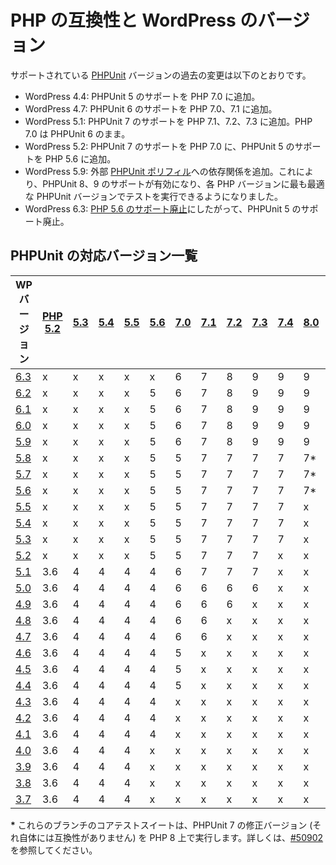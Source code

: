 <!--
# PHPUnit Compatibility and WordPress Versions
-->
# PHP の互換性と WordPress のバージョン

<!--
Changes to supported [PHPUnit](https://phpunit.de/index.html) versions have been as followed:
-->
サポートされている [PHPUnit](https://phpunit.de/index.html) バージョンの過去の変更は以下のとおりです。

<!--
*   In WordPress 4.4: Added support for PHPUnit 5 was added on PHP 7.0.
*   In WordPress 4.7: Added support for PHPUnit 6 on PHP 7.0 and 7.1.
*   In WordPress 5.1: Added support for PHPUnit 7 on PHP 7.1, 7.2, and 7.3. PHP 7.0 remains at PHPUnit 6.
*   In WordPress 5.2: Added support for PHPUnit 7 on PHP 7.0, and PHPUnit 5 on PHP 5.6.
*   In WordPress 5.9: Added a dependency on the external [PHPUnit Polyfills](https://github.com/Yoast/PHPUnit-Polyfills/), which enabled support for PHPUnit 8 and 9, making it so the tests can now run on the most appropriate PHPUnit version for each PHP version.
*   In WordPress 6.3: [Dropped support for PHP 5.6](https://make.wordpress.org/core/2023/07/05/dropping-support-for-php-5/) and thus PHPUnit 5.
-->
*   WordPress 4.4: PHPUnit 5 のサポートを PHP 7.0 に追加。
*   WordPress 4.7: PHPUnit 6 のサポートを PHP 7.0、7.1 に追加。
*   WordPress 5.1: PHPUnit 7 のサポートを PHP 7.1、7.2、7.3 に追加。PHP 7.0 は PHPUnit 6 のまま。
*   WordPress 5.2: PHPUnit 7 のサポートを PHP 7.0 に、PHPUnit 5 のサポートを PHP 5.6 に追加。
*   WordPress 5.9: 外部 [PHPUnit ポリフィル](https://github.com/Yoast/PHPUnit-Polyfills/)への依存関係を追加。これにより、PHPUnit 8、9 のサポートが有効になり、各 PHP バージョンに最も最適な PHPUnit バージョンでテストを実行できるようになりました。
*   WordPress 6.3: [PHP 5.6 のサポート廃止](https://make.wordpress.org/core/2023/07/05/dropping-support-for-php-5/)にしたがって、PHPUnit 5 のサポート廃止。

<!--
## Supported Version Chart
-->
## PHPUnit の対応バージョン一覧

<!--
| WP | PHP Unit Version | [5.2](https://www.php.net/archive/2006.php) | [5.3](https://www.php.net/archive/2009.php#id2009-06-30-1) | [5.4](https://www.php.net/archive/2012.php#id2012-03-01-1) | [5.5](https://www.php.net/archive/2013.php#id2013-06-20-1) | [5.6](https://www.php.net/archive/2014.php#id2014-08-28-1) | [7.0](https://www.php.net/archive/2015.php#id2015-12-03-1) | [7.1](https://www.php.net/archive/2016.php#id2016-12-01-3) | [7.2](https://www.php.net/archive/2017.php#id2017-11-30-1) | [7.3](https://www.php.net/archive/2018.php#id2018-12-06-1) | [7.4](https://www.php.net/archive/2019.php#2019-11-28-1) | [8.0](https://www.php.net/archive/2020.php#2020-11-26-3) | [8.1](https://www.php.net/archive/2021.php#2021-11-25-1) | [8.2](https://www.php.net/archive/2022.php#2022-12-08-1) |
| --- | --- | --- | --- | --- | --- | --- | --- | --- | --- | --- | --- | --- | --- |
| [6.3](https://wordpress.org/news/2023/08/lionel/) | x | x | x | x | x | 6 | 7 | 8 | 9 | 9 | 9 | 9 | 9 |
| [6.2](https://wordpress.org/news/2023/03/dolphy/) | x | x | x | x | 5 | 6 | 7 | 8 | 9 | 9 | 9 | 9 | 9 |
| [6.1](https://wordpress.org/news/2022/11/misha/) | x | x | x | x | 5 | 6 | 7 | 8 | 9 | 9 | 9 | 9 | 9 |
| [6.0](https://wordpress.org/news/2022/05/arturo/) | x | x | x | x | 5 | 6 | 7 | 8 | 9 | 9 | 9 | 9 | x |
| [5.9](https://wordpress.org/news/2022/01/josephine/) | x | x | x | x | 5 | 6 | 7 | 8 | 9 | 9 | 9 | 9 | x |
| [5.8](https://wordpress.org/news/2021/07/tatum/) | x | x | x | x | 5 | 5 | 7 | 7 | 7 | 7 | 7\* | x | x |
| [5.7](https://wordpress.org/news/2021/03/esperanza/) | x | x | x | x | 5 | 5 | 7 | 7 | 7 | 7 | 7\* | x | x |
| [5.6](https://wordpress.org/news/2020/12/simone/) | x | x | x | x | 5 | 5 | 7 | 7 | 7 | 7 | 7\* | x | x |
| [5.5](https://wordpress.org/news/2020/08/wordpress-5-5-eckstine/) | x | x | x | x | 5 | 5 | 7 | 7 | 7 | 7 | x | x | x |
| [5.4](https://wordpress.org/news/2020/03/adderley/) | x | x | x | x | 5 | 5 | 7 | 7 | 7 | 7 | x | x | x |
| [5.3](https://wordpress.org/news/2019/11/kirk/) | x | x | x | x | 5 | 5 | 7 | 7 | 7 | 7 | x | x | x |
| [5.2](https://wordpress.org/news/2019/05/jaco/) | x | x | x | x | 5 | 5 | 7 | 7 | 7 | x | x | x | x |
| [5.1](https://wordpress.org/news/2019/02/betty/) | 3.6 | 4 | 4 | 4 | 4 | 6 | 7 | 7 | 7 | x | x | x | x |
| [5.0](https://wordpress.org/news/2018/12/bebo/) | 3.6 | 4 | 4 | 4 | 4 | 6 | 6 | 6 | 6 | x | x | x | x |
| [4.9](https://wordpress.org/news/2017/11/tipton/) | 3.6 | 4 | 4 | 4 | 4 | 6 | 6 | 6 | x | x | x | x | x |
| [4.8](https://wordpress.org/news/2017/06/evans/) | 3.6 | 4 | 4 | 4 | 4 | 6 | 6 | x | x | x | x | x | x |
| [4.7](https://wordpress.org/news/2016/12/vaughan/) | 3.6 | 4 | 4 | 4 | 4 | 6 | 6 | x | x | x | x | x | x |
| [4.6](https://wordpress.org/news/2016/08/pepper/) | 3.6 | 4 | 4 | 4 | 4 | 5 | x | x | x | x | x | x | x |
| [4.5](https://wordpress.org/news/2016/04/coleman/) | 3.6 | 4 | 4 | 4 | 4 | 5 | x | x | x | x | x | x | x |
| [4.4](https://wordpress.org/news/2015/12/clifford/) | 3.6 | 4 | 4 | 4 | 4 | 5 | x | x | x | x | x | x | x |
| [4.3](https://wordpress.org/news/2015/08/billie/) | 3.6 | 4 | 4 | 4 | 4 | x | x | x | x | x | x | x | x |
| [4.2](https://wordpress.org/news/2015/04/powell/) | 3.6 | 4 | 4 | 4 | 4 | x | x | x | x | x | x | x | x |
| [4.1](https://wordpress.org/news/2014/12/dinah/) | 3.6 | 4 | 4 | 4 | 4 | x | x | x | x | x | x | x | x |
| [4.0](https://wordpress.org/news/2014/09/benny/) | 3.6 | 4 | 4 | 4 | x | x | x | x | x | x | x | x | x |
| [3.9](https://wordpress.org/news/2014/04/smith/) | 3.6 | 4 | 4 | 4 | x | x | x | x | x | x | x | x | x |
| [3.8](https://wordpress.org/news/2013/12/parker/) | 3.6 | 4 | 4 | 4 | x | x | x | x | x | x | x | x | x |
| [3.7](https://wordpress.org/news/2013/10/basie/) | 3.6 | 4 | 4 | 4 | x | x | x | x | x | x | x | x | x |
-->
| WP バージョン | [PHP 5.2](https://www.php.net/archive/2006.php) | [5.3](https://www.php.net/archive/2009.php#id2009-06-30-1) | [5.4](https://www.php.net/archive/2012.php#id2012-03-01-1) | [5.5](https://www.php.net/archive/2013.php#id2013-06-20-1) | [5.6](https://www.php.net/archive/2014.php#id2014-08-28-1) | [7.0](https://www.php.net/archive/2015.php#id2015-12-03-1) | [7.1](https://www.php.net/archive/2016.php#id2016-12-01-3) | [7.2](https://www.php.net/archive/2017.php#id2017-11-30-1) | [7.3](https://www.php.net/archive/2018.php#id2018-12-06-1) | [7.4](https://www.php.net/archive/2019.php#2019-11-28-1) | [8.0](https://www.php.net/archive/2020.php#2020-11-26-3) | [8.1](https://www.php.net/archive/2021.php#2021-11-25-1) | [8.2](https://www.php.net/archive/2022.php#2022-12-08-1) |
| --- | --- | --- | --- | --- | --- | --- | --- | --- | --- | --- | --- | --- | --- |
| [6.3](https://wordpress.org/news/2023/08/lionel/) | x | x | x | x | x | 6 | 7 | 8 | 9 | 9 | 9 | 9 | 9 |
| [6.2](https://wordpress.org/news/2023/03/dolphy/) | x | x | x | x | 5 | 6 | 7 | 8 | 9 | 9 | 9 | 9 | 9 |
| [6.1](https://wordpress.org/news/2022/11/misha/) | x | x | x | x | 5 | 6 | 7 | 8 | 9 | 9 | 9 | 9 | 9 |
| [6.0](https://wordpress.org/news/2022/05/arturo/) | x | x | x | x | 5 | 6 | 7 | 8 | 9 | 9 | 9 | 9 | x |
| [5.9](https://wordpress.org/news/2022/01/josephine/) | x | x | x | x | 5 | 6 | 7 | 8 | 9 | 9 | 9 | 9 | x |
| [5.8](https://wordpress.org/news/2021/07/tatum/) | x | x | x | x | 5 | 5 | 7 | 7 | 7 | 7 | 7\* | x | x |
| [5.7](https://wordpress.org/news/2021/03/esperanza/) | x | x | x | x | 5 | 5 | 7 | 7 | 7 | 7 | 7\* | x | x |
| [5.6](https://wordpress.org/news/2020/12/simone/) | x | x | x | x | 5 | 5 | 7 | 7 | 7 | 7 | 7\* | x | x |
| [5.5](https://wordpress.org/news/2020/08/wordpress-5-5-eckstine/) | x | x | x | x | 5 | 5 | 7 | 7 | 7 | 7 | x | x | x |
| [5.4](https://wordpress.org/news/2020/03/adderley/) | x | x | x | x | 5 | 5 | 7 | 7 | 7 | 7 | x | x | x |
| [5.3](https://wordpress.org/news/2019/11/kirk/) | x | x | x | x | 5 | 5 | 7 | 7 | 7 | 7 | x | x | x |
| [5.2](https://wordpress.org/news/2019/05/jaco/) | x | x | x | x | 5 | 5 | 7 | 7 | 7 | x | x | x | x |
| [5.1](https://wordpress.org/news/2019/02/betty/) | 3.6 | 4 | 4 | 4 | 4 | 6 | 7 | 7 | 7 | x | x | x | x |
| [5.0](https://wordpress.org/news/2018/12/bebo/) | 3.6 | 4 | 4 | 4 | 4 | 6 | 6 | 6 | 6 | x | x | x | x |
| [4.9](https://wordpress.org/news/2017/11/tipton/) | 3.6 | 4 | 4 | 4 | 4 | 6 | 6 | 6 | x | x | x | x | x |
| [4.8](https://wordpress.org/news/2017/06/evans/) | 3.6 | 4 | 4 | 4 | 4 | 6 | 6 | x | x | x | x | x | x |
| [4.7](https://wordpress.org/news/2016/12/vaughan/) | 3.6 | 4 | 4 | 4 | 4 | 6 | 6 | x | x | x | x | x | x |
| [4.6](https://wordpress.org/news/2016/08/pepper/) | 3.6 | 4 | 4 | 4 | 4 | 5 | x | x | x | x | x | x | x |
| [4.5](https://wordpress.org/news/2016/04/coleman/) | 3.6 | 4 | 4 | 4 | 4 | 5 | x | x | x | x | x | x | x |
| [4.4](https://wordpress.org/news/2015/12/clifford/) | 3.6 | 4 | 4 | 4 | 4 | 5 | x | x | x | x | x | x | x |
| [4.3](https://wordpress.org/news/2015/08/billie/) | 3.6 | 4 | 4 | 4 | 4 | x | x | x | x | x | x | x | x |
| [4.2](https://wordpress.org/news/2015/04/powell/) | 3.6 | 4 | 4 | 4 | 4 | x | x | x | x | x | x | x | x |
| [4.1](https://wordpress.org/news/2014/12/dinah/) | 3.6 | 4 | 4 | 4 | 4 | x | x | x | x | x | x | x | x |
| [4.0](https://wordpress.org/news/2014/09/benny/) | 3.6 | 4 | 4 | 4 | x | x | x | x | x | x | x | x | x |
| [3.9](https://wordpress.org/news/2014/04/smith/) | 3.6 | 4 | 4 | 4 | x | x | x | x | x | x | x | x | x |
| [3.8](https://wordpress.org/news/2013/12/parker/) | 3.6 | 4 | 4 | 4 | x | x | x | x | x | x | x | x | x |
| [3.7](https://wordpress.org/news/2013/10/basie/) | 3.6 | 4 | 4 | 4 | x | x | x | x | x | x | x | x | x |

<!--
**\*** The core test suite in these branches runs a modified version of PHPUnit 7 (which on its own is not compatible) on PHP 8. See [#50902](https://core.trac.wordpress.org/ticket/50902) for more information.
-->
**\*** これらのブランチのコアテストスイートは、PHPUnit 7 の修正バージョン (それ自体には互換性がありません) を PHP 8 上で実行します。詳しくは、[#50902](https://core.trac.wordpress.org/ticket/50902) を参照してください。

